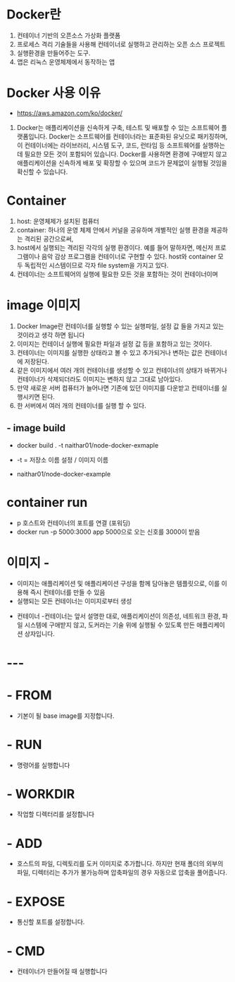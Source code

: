 # Docker란
1. 컨테이너 기반의 오픈소스 가상화 플랫폼
2. 프로세스 격리 기술들을 사용해 컨테이너로 실행하고 관리하는 오픈 소스 프로젝트
3. 실행환경을 만들어주는 도구.
4. 앱은 리눅스 운영체제에서 동작하는 앱

# Docker 사용 이유
- https://aws.amazon.com/ko/docker/
1. Docker는 애플리케이션을 신속하게 구축, 테스트 및 배포할 수 있는 소프트웨어 플랫폼입니다. Docker는 소프트웨어를 컨테이너라는 표준화된 유닛으로 패키징하며, 이 컨테이너에는 라이브러리, 시스템 도구, 코드, 런타임 등 소프트웨어를 실행하는 데 필요한 모든 것이 포함되어 있습니다. Docker를 사용하면 환경에 구애받지 않고 애플리케이션을 신속하게 배포 및 확장할 수 있으며 코드가 문제없이 실행될 것임을 확신할 수 있습니다.

# Container 
1. host: 운영체제가 설치된 컴퓨터
2. container: 하나의 운영 체제 안에서 커널을 공유하며 개별적인 실행 환경을 제공하는 격리된 공간으로써, 
3. host에서 실행되는 격리된 각각의 실행 환경이다. 예를 들어 말하자면, 메신저 프로그램이나 음악 감상 프로그램을 컨테이너로 구현할 수 있다.
host와 container 모두 독립적인 시스템이므로 각자 file system을 가지고 있다.
4. 컨테이너는 소프트웨어의 실행에 필요한 모든 것을 포함하는 것이 컨테이너이며

# image 이미지 
1. Docker Image란 컨테이너를 실행할 수 있는 실행파일, 설정 값 들을 가지고 있는 것이라고 생각 하면 됩니다
1. 이미지는 컨테이너 실행에 필요한 파일과 설정 값 등을 포함하고 있는 것이다.
2. 컨테이너는 이미지를 실행한 상태라고 볼 수 있고 추가되거나 변하는 값은 컨테이너에 저장된다.
3. 같은 이미지에서 여러 개의 컨테이너를 생성할 수 있고 컨테이너의 상태가 바뀌거나 컨테이너가 삭제되더라도 이미지는 변하지 않고 그대로 남아있다.
4. 만약 새로운 서버 컴퓨터가 늘어나면 기존에 있던 이미지를 다운받고 컨테이너를 실행시키면 된다. 
5. 한 서버에서 여러 개의 컨테이너를 실행 할 수 있다.


## - image build 
- docker build . -t  naithar01/node-docker-exmaple

- -t = 저장소 이름 설정 / 이미지 이름 
- naithar01/node-docker-example 


# container run 
- p	호스트와 컨테이너의 포트를 연결 (포워딩)
- docker run -p 5000:3000 app 5000으로 오는 신호를 3000이 받음 


# 이미지 -
- 이미지는 애플리케이션 및 애플리케이션 구성을 함께 담아놓은 템플릿으로, 이를 이용해 즉시 컨테이너를 만들 수 있음
- 실행되는 모든 컨테이너는 이미지로부터 생성

* 컨테이너 -컨테이너는 앞서 설명한 대로, 애플리케이션이 의존성, 네트워크 환경, 파일 시스템에 구애받지 않고, 도커라는 기술 위에 실행될 수 있도록 만든 애플리케이션 상자입니다.

# --- 

# -  FROM
-  기본이 될 base image를 지정합니다.

# -  RUN
-  명령어를 실행합니다

# -  WORKDIR
-  작업할 디렉터리를 설정합니다

# -  ADD
-  호스트의 파일, 디렉토리를 도커 이미지로 추가합니다. 하지만 현재 폴더의 외부의 파일, 디렉터리는 추가가 불가능하며 압축파일의 경우 자동으로 압축을 풀어줍니다.

# -  EXPOSE
-  통신할 포트를 설정합니다.

# -  CMD
-  컨테이너가 만들어질 때 실행합니다
